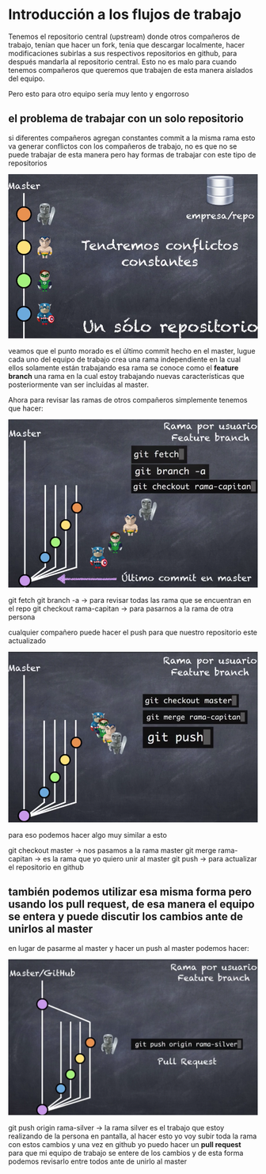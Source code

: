 # Introducción a los flujos de trabajo

Tenemos el repositorio central (upstream) donde otros compañeros de trabajo, tenían que hacer un fork, tenia que descargar localmente, hacer modificaciones subirlas a sus respectivos repositorios en github, para después mandarla al repositorio central. Esto no es malo para cuando tenemos compañeros que queremos que trabajen de esta manera aislados del equipo.

Pero esto para otro equipo sería muy lento y engorroso

## el problema de trabajar con un solo repositorio

si diferentes compañeros agregan constantes commit a la misma rama esto va generar conflictos con los compañeros de trabajo, no es que no se puede trabajar de esta manera pero hay formas de trabajar con este tipo de repositorios

![1-repo](/images/1-repo.png)

veamos que el punto morado es el último commit hecho en el master, lugue cada uno del equipo de trabajo crea una rama independiente en la cual ellos solamente están trabajando esa rama se conoce como el
**feature branch** una rama en la cual estoy trabajando nuevas características que posteriormente van ser incluidas al master.

Ahora para revisar las ramas de otros compañeros simplemente tenemos que hacer:

![ramas](/images/ramas.png)

git fetch
git branch -a -> para revisar todas las rama que se encuentran en el repo
git checkout rama-capitan -> para pasarnos a la rama de otra persona

cualquier compañero puede hacer el push para que nuestro repositorio este actualizado

![ramas](/images/2-repo.png)

para eso podemos hacer algo muy similar a esto

git checkout master -> nos pasamos a la rama master
git merge rama-capitan -> es la rama que yo quiero unir al master
git push -> para actualizar el repositorio en github

## también podemos utilizar esa misma forma pero usando los pull request, de esa manera el equipo se entera y puede discutir los cambios ante de unirlos al master

en lugar de pasarme al master y hacer un push al master podemos hacer:

![ramas](/images/3-repo.png)

git push origin rama-silver -> la rama silver es el trabajo que estoy realizando de la persona en pantalla, al hacer esto yo voy subir toda la rama con estos cambios y una vez en github yo puedo hacer un **pull request** para que mi equipo de trabajo se entere de los cambios y de esta forma podemos revisarlo entre todos ante de unirlo al master
